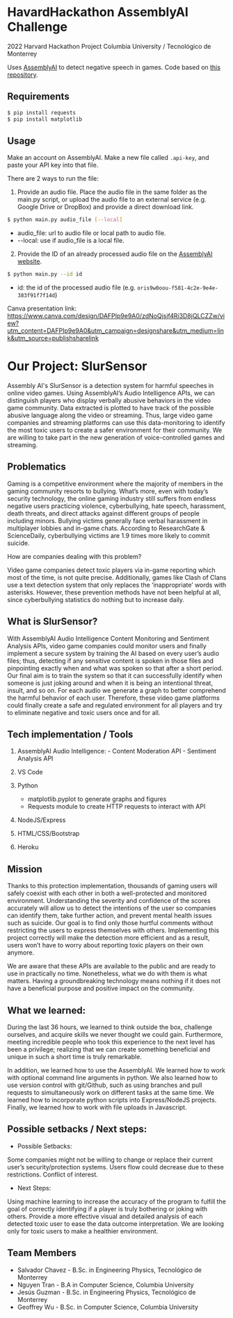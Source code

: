 # HavardHackathon AssemblyAI Challenge
2022 Harvard Hackathon Project Columbia University / Tecnológico de Monterrey

Uses [AssemblyAI](https://www.assemblyai.com) to detect negative speech in games.
Code based on [this repository](https://github.com/AssemblyAI-Examples/assemblyai-and-python-in-5-minutes).

## Requirements

```bash
$ pip install requests
$ pip install matplotlib
```

## Usage

Make an account on AssemblyAI.
Make a new file called `.api-key`, and paste your API key into that file.

There are 2 ways to run the file:
1. Provide an audio file. Place the audio file in the same folder as the main.py script, or upload the audio file to an external service (e.g. Google Drive or DropBox) and provide a direct download link.
```bash
$ python main.py audio_file [--local]
```
- audio_file: url to audio file or local path to audio file.
- --local: use if audio_file is a local file.

2. Provide the ID of an already processed audio file on the [AssemblyAI website](https://app.assemblyai.com/processing-queue).
```bash
$ python main.py --id id
```
- id: the id of the processed audio file (e.g. `oris9w0oou-f581-4c2e-9e4e-383f91f7f14d`)

Canva presentation link: https://www.canva.com/design/DAFPIp9e9A0/zdNoQjsjf4Ri3D8jQLCZZw/view?utm_content=DAFPIp9e9A0&utm_campaign=designshare&utm_medium=link&utm_source=publishsharelink

# Our Project: SlurSensor

Assembly AI's SlurSensor is a detection system for harmful speeches in online video games. Using AssemblyAI’s Audio Intelligence APIs, we can distinguish players who display verbally abusive behaviors in the video game community. Data extracted is plotted to have track of the possible abusive language along the video or streaming. Thus, large video game companies and streaming platforms can use this data-monitoring to identify the most toxic users to create a safer environment for their community. We are willing to take part in the new generation of voice-controlled games and streaming. 

## Problematics

Gaming is a competitive environment where the majority of members in the gaming community resorts to bullying. What’s more, even with today’s security technology, the online gaming industry still suffers from endless negative users practicing violence, cyberbullying, hate speech, harassment, death threats, and direct attacks against different groups of people including minors. Bullying victims generally face verbal harassment in multiplayer lobbies and in-game chats. According to ResearchGate & ScienceDaily, cyberbullying victims are 1.9 times more likely to commit suicide. 
 
How are companies dealing with this problem? 
 
Video game companies detect toxic players via in-game reporting which most of the time, is not quite precise. Additionally, games like Clash of Clans use a text detection system that only replaces the ‘inappropriate’ words with asterisks. However, these prevention methods have not been helpful at all, since cyberbullying statistics do nothing but to increase daily. 

## What is SlurSensor?

With AssemblyAI Audio Intelligence Content Monitoring and Sentiment Analysis APIs, video game companies could monitor users and finally implement a secure system by training the AI based on every user’s audio files;  thus, detecting if any sensitive content is spoken in those files and pinpointing exactly when and what was spoken so that after a short period. Our final aim is to train the system so that it can successfully identify when someone is just joking around and when it is being an intentional threat, insult, and so on. For each audio we generate a graph to better comprehend the harmful behavior of each user. Therefore, these video game platforms could finally create a safe and regulated environment for all players and try to eliminate negative and toxic users once and for all. 

## Tech implementation / Tools 

1. AssemblyAI Audio Intelligence:
        - Content Moderation API
        - Sentiment Analysis API

2. VS Code
3. Python
   - matplotlib.pyplot to generate graphs and figures
   - Requests module to create HTTP requests to interact with API
4. NodeJS/Express
5. HTML/CSS/Bootstrap
6. Heroku
   
## Mission 

Thanks to this protection implementation, thousands of gaming users will safely coexist with each other in both a well-protected and monitored environment. Understanding the severity and confidence of the scores accurately will allow us to detect the intentions of the user so companies can identify them, take further action, and prevent mental health issues such as suicide. Our goal is to find only those hurtful comments without restricting the users to express themselves with others. Implementing this project correctly will make the detection more efficient and as a result, users won’t have to worry about reporting toxic players on their own anymore.
 
We are aware that these APIs are available to the public and are ready to use in practically no time. Nonetheless, what we do with them is what matters. Having a groundbreaking technology means nothing if it does not have a beneficial purpose and positive impact on the community.

## What we learned:
            
During the last 36 hours, we learned to think outside the box, challenge ourselves, and acquire skills we never thought we could gain. Furthermore, meeting incredible people who took this experience to the next level has been a privilege; realizing that we can create something beneficial and unique in such a short time is truly remarkable.

In addition, we learned how to use the AssemblyAI. We learned how to work with optional command line arguments in python. We also learned how to use version control with git/Github, such as using branches and pull requests to simultaneously work on different tasks at the same time. We learned how to incorporate python scripts into Express/NodeJS projects. Finally, we learned how to work with file uploads in Javascript. 

## Possible setbacks / Next steps: 
 
- Possible Setbacks: 

Some companies might not be willing to change or replace their current user’s security/protection systems. 
Users flow could decrease due to these restrictions.
Conflict of interest.
 
- Next Steps: 

Using machine learning to increase the accuracy of the program to fulfill the goal of correctly identifying if a player is truly bothering or joking with others. 
Provide a more effective visual and detailed analysis of each detected toxic user to ease the data outcome interpretation. We are looking only for toxic users to make a healthier environment. 

## Team Members
- Salvador Chavez - B.Sc. in Engineering Physics, Tecnológico de Monterrey
- Nguyen Tran - B.A in Computer Science, Columbia University
- Jesús Guzman - B.Sc. in Engineering Physics, Tecnológico de Monterrey 
- Geoffrey Wu - B.Sc. in Computer Science, Columbia University

